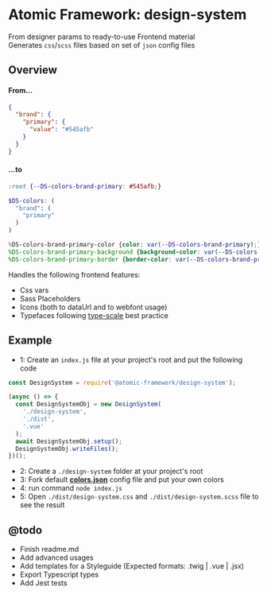 # Atomic Framework: design-system
From designer params to ready-to-use Frontend material  
Generates `css`/`scss` files based on set of `json` config files

## Overview
#### From...
``` json
{
  "brand": {
    "primary": {
      "value": "#545afb"
    }
  }
}
```
#### ...to
``` scss
:root {--DS-colors-brand-primary: #545afb;}

$DS-colors: (
  "brand": (
    "primary"
  )
)

%DS-colors-brand-primary-color {color: var(--DS-colors-brand-primary);}
%DS-colors-brand-primary-background {background-color: var(--DS-colors-brand-primary);}
%DS-colors-brand-primary-border {border-color: var(--DS-colors-brand-primary);}
```

Handles the following frontend features:
- Css vars
- Sass Placeholders
- Icons (both to dataUrl and to webfont usage)
- Typefaces following [type-scale](https://type-scale.com/) best practice

## Example 
- 1: Create an `index.js` file at your project's root and put the following code  
``` javascript
const DesignSystem = require('@atomic-framework/design-system');

(async () => {
  const DesignSystemObj = new DesignSystem(
    './design-system',
    './dist',
    '.vue'
  );
  await DesignSystemObj.setup();
  DesignSystemObj.writeFiles();
})();
```
- 2: Create a `./design-system` folder at your project's root
- 3: Fork default **[colors.json](https://github.com/atomic-framework-project/design-system/blob/master/defaults/colors/colors.json)** config file and put your own colors
- 4: run command `node index.js`
- 5: Open `./dist/design-system.css` and `./dist/design-system.scss` file to see the result

## @todo
- Finish readme.md
- Add advanced usages
- Add templates for a Styleguide (Expected formats: .twig | .vue | .jsx)
- Export Typescript types
- Add Jest tests
